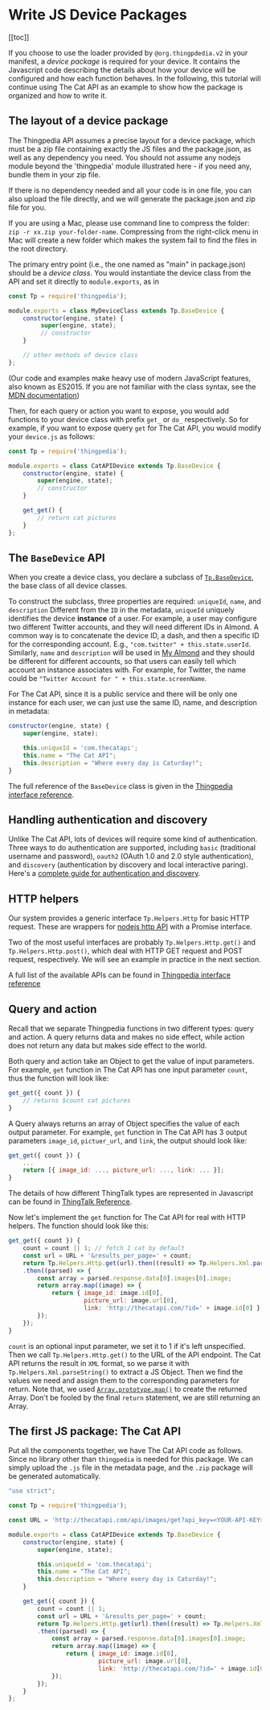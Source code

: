 # Write JS Device Packages

[[toc]]

If you choose to use the loader provided by `@org.thingpdedia.v2` in your manifest,
a _device package_ is required for your device. 
It contains the Javascript code describing the details about how your device 
will be configured and how each function behaves. 
In the following, this tutorial will continue using The Cat API as an example
to show how the package is organized and how to write it. 

## The layout of a device package
The Thingpedia API assumes a precise layout for a device package, which
must be a zip file containing exactly the JS files and the package.json,
as well as any dependency you need. You should not assume any nodejs
module beyond the 'thingpedia' module illustrated here - if you need any,
bundle them in your zip file. 

If there is no dependency needed and all your code is in one file, you can 
also upload the file directly, and we will generate the package.json and zip file for you.

If you are using a Mac, please use command line to compress the folder: 
`zip -r xx.zip your-folder-name`. 
Compressing from the right-click menu in Mac will create a new folder which 
makes the system fail to find the files in the root directory.

The primary entry point (i.e., the one named as "main" in package.json)
should be a _device class_. You would instantiate the device class
from the API and set it directly to `module.exports`, as in

```javascript
const Tp = require('thingpedia');

module.exports = class MyDeviceClass extends Tp.BaseDevice {
    constructor(engine, state) {
         super(engine, state);
         // constructor
    }

    // other methods of device class
};
```

(Our code and examples make heavy use of modern JavaScript features, also known as ES2015.
If you are not familiar with the class syntax, see the [MDN documentation](https://developer.mozilla.org/en-US/docs/Web/JavaScript/Reference/Classes))

Then, for each query or action you want to expose, you would
add functions to your device class with prefix `get_` or `do_` respectively.
So for example, if
you want to expose query `get` for The Cat API, 
you would modify your `device.js` as follows:

```javascript
const Tp = require('thingpedia');

module.exports = class CatAPIDevice extends Tp.BaseDevice {
    constructor(engine, state) {
        super(engine, state);
        // constructor
    }

    get_get() {
        // return cat pictures
    }
};
```

## The `BaseDevice` API

When you create a device class, you declare
a subclass of [`Tp.BaseDevice`](https://github.com/stanford-oval/thingpedia-api/blob/master/lib/base_device.js),
the base class of all device classes.

To construct the subclass, three properties are required: `uniqueId`, `name`, and `description`
Different from the `ID` in the metadata, `uniqueId` uniquely identifies the device **instance**
of a user. For example, a user may configure two different Twitter accounts, and they will need
different IDs in Almond. A common way is to concatenate the device ID, a dash, and then a specific 
ID for the  corresponding account. E.g., `"com.twitter" + this.state.userId`.
Similarly, `name` and `description` will be used in [My Almond](/me) and they should be different
for different accounts, so that users can easily tell which account an instance associates with.
For example, for Twitter, the name could be `"Twitter Account for " + this.state.screenName`.

For The Cat API, since it is a public service and there will be only one instance for each user,
we can just use the same ID, name, and description in metadata: 

```javascript 
constructor(engine, state) {
    super(engine, state);

    this.uniqueId = 'com.thecatapi';
    this.name = "The Cat API";
    this.description = "Where every day is Caturday!";
}
```

The full reference of the `BaseDevice` class is given in the [Thingpedia interface reference](/doc/thingpedia-helpers.md#class-basedevice). 

## Handling authentication and discovery

Unlike The Cat API, lots of devices will require some kind of authentication.
Three ways to do
authentication are supported, including `basic` (traditional username and
password), `oauth2` (OAuth 1.0 and 2.0 style authentication), and `discovery`
(authentication by discovery and local interactive paring). Here's a
[complete guide for authentication and discovery](/doc/thingpedia-device-intro-auth-n-discovery.md).  

## HTTP helpers

Our system provides a generic interface `Tp.Helpers.Http` for basic HTTP request.
These are wrappers for [nodejs http API](https://nodejs.org/api/http.html)
with a Promise interface.

Two of the most useful interfaces are probably 
`Tp.Helpers.Http.get()` and `Tp.Helpers.Http.post()`, which deal with HTTP GET request
and POST request, respectively. We will see an example in practice in the next section.

A full list of the available APIs can be found in 
[Thingpedia interface reference](/doc/thingpedia-helpers.md#module-helpers-http)

## Query and action
Recall that we separate Thingpedia functions in two different types: query and action.
A query returns data and makes no side effect, while action does not return any data but makes side effect to the world.

Both query and action take an Object to get the value of input parameters. 
For example, `get` function in The Cat API has one input parameter `count`, thus the function will look like: 
```javascript
get_get({ count }) {
    // returns $count cat pictures 
}
```

A Query always returns an array of Object specifies the value of each output parameter.
For example, `get` function in The Cat API has 3 output parameters `image_id`, `pictuer_url`, and `link`, 
the output should look like:
```javascript
get_get({ count }) {
    ...
    return [{ image_id: ..., picture_url: ..., link: ... }];
}
```

The details of how different ThingTalk types are represented in Javascript
can be found in [ThingTalk Reference](/doc/thingtalk-reference.md). 

Now let's implement the `get` function for The Cat API for real with HTTP helpers.
The function should look like this: 
```javascript
get_get({ count }) {
    count = count || 1; // fetch 1 cat by default
    const url = URL + '&results_per_page=' + count;
    return Tp.Helpers.Http.get(url).then((result) => Tp.Helpers.Xml.parseString(result))
    .then((parsed) => {
        const array = parsed.response.data[0].images[0].image;
        return array.map((image) => {
            return { image_id: image.id[0], 
                     picture_url: image.url[0],
                     link: 'http://thecatapi.com/?id=' + image.id[0] };
        });
    });
}
```

`count` is an optional input parameter, we set it to 1 if it's left unspecified.
Then we call `Tp.Helpers.Http.get()` to the URL of the API endpoint.
The Cat API returns the result in `XML` format, so we parse it with `Tp.Helpers.Xml.parseString()`
to extract a JS Object.
Then we find the values we need and assign them to the corresponding parameters for return. 
Note that, we used [`Array.prototype.map()`](https://developer.mozilla.org/en-US/docs/Web/JavaScript/Reference/Global_Objects/Array/map)
to create the returned Array. 
Don't be fooled by the final `return` statement, we are still returning an Array.

## The first JS package: The Cat API 
Put all the components together, we have The Cat API code as follows. 
Since no library other than `thingpedia` is needed for this package. We can simply upload the `.js` file
in the metadata page, and the `.zip` package will be generated automatically.
```javascript
"use strict";

const Tp = require('thingpedia');

const URL = 'http://thecatapi.com/api/images/get?api_key=<YOUR-API-KEY>&format=xml&type=jpg,png';

module.exports = class CatAPIDevice extends Tp.BaseDevice {
    constructor(engine, state) {
        super(engine, state);

        this.uniqueId = 'com.thecatapi';
        this.name = "The Cat API";
        this.description = "Where every day is Caturday!";
    }

    get_get({ count }) {
        count = count || 1;
        const url = URL + '&results_per_page=' + count;
        return Tp.Helpers.Http.get(url).then((result) => Tp.Helpers.Xml.parseString(result))
        .then((parsed) => {
            const array = parsed.response.data[0].images[0].image;
            return array.map((image) => {
                return { image_id: image.id[0], 
                         picture_url: image.url[0],
                         link: 'http://thecatapi.com/?id=' + image.id[0] };
            });
        });
    }
};
```